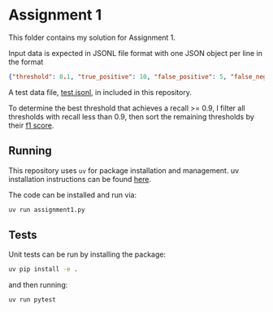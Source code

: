 # Assignment 1

This folder contains my solution for Assignment 1.

Input data is expected in JSONL file format with one JSON object per line in the format

```JSON
{"threshold": 0.1, "true_positive": 10, "false_positive": 5, "false_negative": 2, "true_negative": 8}
```

A test data file, [test.jsonl](test.jsonl), in included in this repository.

To determine the best threshold that achieves a recall >= 0.9, I filter all thresholds with recall less than 0.9,
then sort the remaining thresholds by their [f1 score](https://en.wikipedia.org/wiki/F-score).

## Running

This repository uses `uv` for package installation and management. uv installation instructions can be found
[here](https://docs.astral.sh/uv/getting-started/installation/).

The code can be installed and run via:
```bash
uv run assignment1.py
```

## Tests

Unit tests can be run by installing the package:
```bash
uv pip install -e .
```

and then running:
```bash
uv run pytest
```

